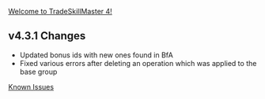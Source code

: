 [Welcome to TradeSkillMaster 4!](https://blog.tradeskillmaster.com/tradeskillmaster-4-released/)


## v4.3.1 Changes

* Updated bonus ids with new ones found in BfA
* Fixed various errors after deleting an operation which was applied to the base group

[Known Issues](http://support.tradeskillmaster.com/display/KB/TSM4+Currently+Known+Issues)
